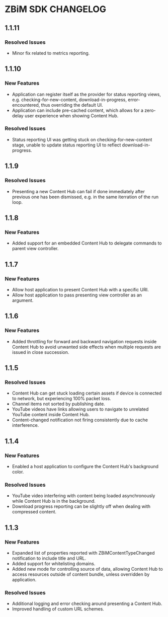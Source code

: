 # ZBiM SDK CHANGELOG

## 1.1.11

### Resolved Issues
* Minor fix related to metrics reporting. 

## 1.1.10

### New Features
* Application can register itself as the provider for status reporting views, e.g. checking-for-new-content, download-in-progress, error-encountered, thus overriding the default UI.
* Application can include pre-cached content, which allows for a zero-delay user experience when showing Content Hub. 

### Resolved Issues
* Status reporting UI was getting stuck on checking-for-new-content stage, unable to update status reporting UI to reflect download-in-progress.

## 1.1.9

### Resolved Issues
* Presenting a new Content Hub can fail if done immediately after previous one has been dismissed, e.g. in the same iterration of the run loop. 

## 1.1.8

### New Features
* Added support for an embedded Content Hub to delegate commands to parent view controller.

## 1.1.7

### New Features
* Allow host application to present Content Hub with a specific URI.
* Allow host application to pass presenting view controller as an argument.

## 1.1.6

### New Features
* Added throttling for forward and backward navigation requests inside Content Hub to avoid unwanted side effects when multiple requests are issued in close succession.

## 1.1.5

### Resolved Issues
* Content Hub can get stuck loading certain assets if device is connected to network, but experiencing 100% packet loss.
* Channel items not sorted by publishing date.
* YouTube videos have links allowing users to navigate to unrelated YouTube content inside Content Hub.
* Content-changed notification not firing consistently due to cache interference.

## 1.1.4

### New Features
* Enabled a host application to configure the Content Hub's background color.

### Resolved Issues
* YouTube video interfering with content being loaded asynchronously while Content Hub is in the background.
* Download progress reporting can be slightly off when dealing with compressed content.

## 1.1.3

### New Features
* Expanded list of properties reported with ZBiMContentTypeChanged notification to include title and URL.
* Added support for whitelisting domains.
* Added new mode for controlling source of data, allowing Content Hub to access resources outside of content bundle, unless overridden by application.

### Resolved Issues
* Additional logging and error checking around presenting a Content Hub.
* Improved handling of custom URL schemes.
